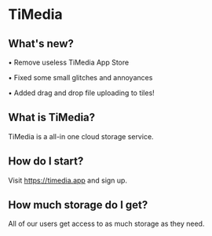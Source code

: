 # TiMedia

## What's new?

• Remove useless TiMedia App Store

• Fixed some small glitches and annoyances

• Added drag and drop file uploading to tiles!



## What is TiMedia?
TiMedia is a all-in one cloud storage service.

## How do I start?
Visit https://timedia.app and sign up.

## How much storage do I get?
All of our users get access to as much storage as they need.
